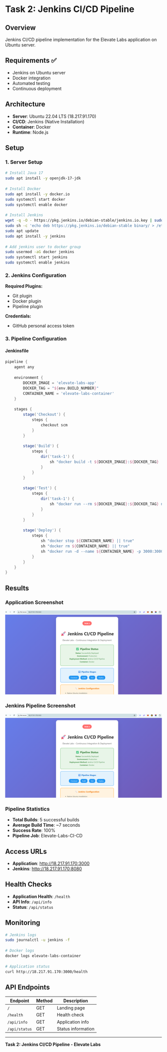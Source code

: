 # Task 2: Jenkins CI/CD Pipeline

## Overview
Jenkins CI/CD pipeline implementation for the Elevate Labs application on Ubuntu server.

## Requirements ✅
- Jenkins on Ubuntu server
- Docker integration
- Automated testing
- Continuous deployment

## Architecture
- **Server**: Ubuntu 22.04 LTS (18.217.91.170)
- **CI/CD**: Jenkins (Native Installation)
- **Container**: Docker
- **Runtime**: Node.js

## Setup

### 1. Server Setup
```bash
# Install Java 17
sudo apt install -y openjdk-17-jdk

# Install Docker
sudo apt install -y docker.io
sudo systemctl start docker
sudo systemctl enable docker

# Install Jenkins
wget -q -O - https://pkg.jenkins.io/debian-stable/jenkins.io.key | sudo apt-key add -
sudo sh -c 'echo deb https://pkg.jenkins.io/debian-stable binary/ > /etc/apt/sources.list.d/jenkins.list'
sudo apt update
sudo apt install -y jenkins

# Add jenkins user to docker group
sudo usermod -aG docker jenkins
sudo systemctl start jenkins
sudo systemctl enable jenkins
```

### 2. Jenkins Configuration
**Required Plugins:**
- Git plugin
- Docker plugin
- Pipeline plugin

**Credentials:**
- GitHub personal access token

### 3. Pipeline Configuration

#### Jenkinsfile
```groovy
pipeline {
    agent any
    
    environment {
        DOCKER_IMAGE = 'elevate-labs-app'
        DOCKER_TAG = "${env.BUILD_NUMBER}"
        CONTAINER_NAME = 'elevate-labs-container'
    }
    
    stages {
        stage('Checkout') {
            steps {
                checkout scm
            }
        }
        
        stage('Build') {
            steps {
                dir('task-1') {
                    sh "docker build -t ${DOCKER_IMAGE}:${DOCKER_TAG} ."
                }
            }
        }
        
        stage('Test') {
            steps {
                dir('task-1') {
                    sh "docker run --rm ${DOCKER_IMAGE}:${DOCKER_TAG} npm test"
                }
            }
        }
        
        stage('Deploy') {
            steps {
                sh "docker stop ${CONTAINER_NAME} || true"
                sh "docker rm ${CONTAINER_NAME} || true"
                sh "docker run -d --name ${CONTAINER_NAME} -p 3000:3000 ${DOCKER_IMAGE}:${DOCKER_TAG}"
            }
        }
    }
}
```

## Results

### Application Screenshot
![Task 2 Application](../task-1/images/task-2-app.png)

### Jenkins Pipeline Screenshot
![Jenkins Pipeline](../task-1/images/task-2-app.png)

### Pipeline Statistics
- **Total Builds**: 5 successful builds
- **Average Build Time**: ~7 seconds
- **Success Rate**: 100%
- **Pipeline Job**: Elevate-Labs-CI-CD

## Access URLs
- **Application**: http://18.217.91.170:3000
- **Jenkins**: http://18.217.91.170:8080

## Health Checks
- **Application Health**: `/health`
- **API Info**: `/api/info`
- **Status**: `/api/status`

## Monitoring
```bash
# Jenkins logs
sudo journalctl -u jenkins -f

# Docker logs
docker logs elevate-labs-container

# Application status
curl http://18.217.91.170:3000/health
```

## API Endpoints
| Endpoint | Method | Description |
|----------|--------|-------------|
| `/` | GET | Landing page |
| `/health` | GET | Health check |
| `/api/info` | GET | Application info |
| `/api/status` | GET | Status information |

---

**Task 2: Jenkins CI/CD Pipeline - Elevate Labs** 